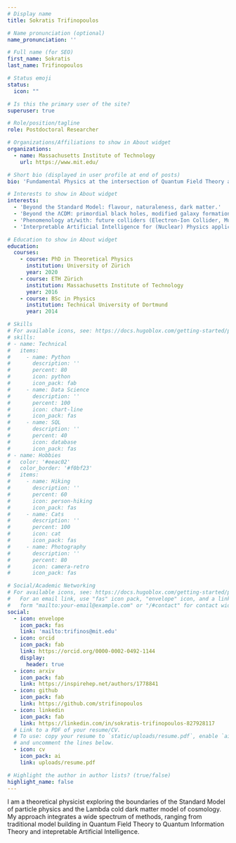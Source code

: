 ```yaml
---
# Display name
title: Sokratis Trifinopoulos

# Name pronunciation (optional)
name_pronunciation: ''

# Full name (for SEO)
first_name: Sokratis
last_name: Trifinopoulos

# Status emoji
status:
  icon: ""

# Is this the primary user of the site?
superuser: true

# Role/position/tagline
role: Postdoctoral Researcher

# Organizations/Affiliations to show in About widget
organizations:
  - name: Massachusetts Institute of Technology
    url: https://www.mit.edu/

# Short bio (displayed in user profile at end of posts)
bio: 'Fundamental Physics at the intersection of Quantum Field Theory and Artificial Intelligence.'

# Interests to show in About widget
interests: 
  - 'Beyond the Standard Model: flavour, naturaleness, dark matter.'
  - 'Beyond the ΛCDM: primordial black holes, modified galaxy formation.'
  - 'Phenomenology at/with: future colliders (Electron-Ion Collider, Muon Colliders), nuclear facilities (ITER), cosmological probes (James-Webb Telescope, gravitational wave experiments).'
  - 'Interpretable Artificial Intelligence for (Nuclear) Physics applications.'

# Education to show in About widget
education:
  courses:
    - course: PhD in Theoretical Physics
      institution: University of Zürich
      year: 2020
    - course: ETH Zürich
      institution: Massachusetts Institute of Technology
      year: 2016
    - course: BSc in Physics
      institution: Technical University of Dortmund
      year: 2014

# Skills
# For available icons, see: https://docs.hugoblox.com/getting-started/page-builder/#icons
# skills:
# - name: Technical
#   items:
#     - name: Python
#       description: ''
#       percent: 80
#       icon: python
#       icon_pack: fab
#     - name: Data Science
#       description: ''
#       percent: 100
#       icon: chart-line
#       icon_pack: fas
#     - name: SQL
#       description: ''
#       percent: 40
#       icon: database
#       icon_pack: fas
# - name: Hobbies
#   color: '#eeac02'
#   color_border: '#f0bf23'
#   items:
#     - name: Hiking
#       description: ''
#       percent: 60
#       icon: person-hiking
#       icon_pack: fas
#     - name: Cats
#       description: ''
#       percent: 100
#       icon: cat
#       icon_pack: fas
#     - name: Photography
#       description: ''
#       percent: 80
#       icon: camera-retro
#       icon_pack: fas

# Social/Academic Networking
# For available icons, see: https://docs.hugoblox.com/getting-started/page-builder/#icons
#   For an email link, use "fas" icon pack, "envelope" icon, and a link in the
#   form "mailto:your-email@example.com" or "/#contact" for contact widget.
social:
  - icon: envelope
    icon_pack: fas
    link: 'mailto:trifinos@mit.edu'
  - icon: orcid
    icon_pack: fab
    link: https://orcid.org/0000-0002-0492-1144
    display:
      header: true
  - icon: arxiv 
    icon_pack: fab
    link: https://inspirehep.net/authors/1778841
  - icon: github
    icon_pack: fab
    link: https://github.com/strifinopoulos
  - icon: linkedin
    icon_pack: fab
    link: https://linkedin.com/in/sokratis-trifinopoulos-827928117
  # Link to a PDF of your resume/CV.
  # To use: copy your resume to `static/uploads/resume.pdf`, enable `ai` icons in `params.yaml`,
  # and uncomment the lines below.
  - icon: cv
    icon_pack: ai
    link: uploads/resume.pdf

# Highlight the author in author lists? (true/false)
highlight_name: false
---
```

I am a theoretical physicist exploring the boundaries of the Standard Model of particle physics and the Lambda cold dark matter model of cosmology. My approach integrates a wide spectrum of methods, ranging from traditional model building in Quantum Field Theory to Quantum Information Theory and intepretable Artificial Intelligence.
